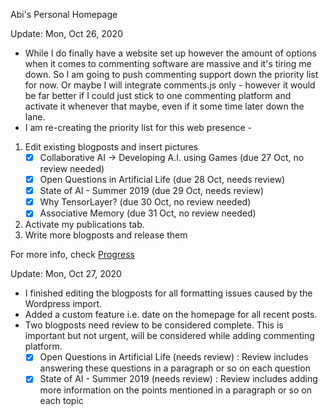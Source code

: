 Abi's Personal Homepage 

Update: Mon, Oct 26, 2020
- While I do finally have a website set up however the amount of options when it comes to commenting software are massive and it's tiring me down. So I am going to push commenting support down the priority list for now. Or maybe I will integrate comments.js only - however it would be far better if I could just stick to one commenting platform and activate it whenever that maybe, even if it some time later down the lane.
- I am re-creating the priority list for this web presence -
1. Edit existing blogposts and insert pictures
    - [x] Collaborative AI -> Developing A.I. using Games (due 27 Oct, no review needed)
    - [x] Open Questions in Artificial Life (due 28 Oct, needs review)
    - [x] State of AI - Summer 2019 (due 29 Oct, needs review)
    - [x] Why TensorLayer? (due 30 Oct, no review needed)
    - [x] Associative Memory (due 31 Oct, no review needed)
2. Activate my publications tab.
3. Write more blogposts and release them

For more info, check [Progress](https://github.com/abi-aryan/blog/projects/1)

Update: Mon, Oct 27, 2020
- I finished editing the blogposts for all formatting issues caused by the Wordpress import. 
- Added a custom feature i.e. date on the homepage for all recent posts.
- Two blogposts need review to be considered complete. This is important but not urgent, will be considered while adding commenting platform.
    - [x] Open Questions in Artificial Life (needs review) : Review includes answering these questions in a paragraph or so on each question
    - [x] State of AI - Summer 2019 (needs review) : Review includes adding more information on the points mentioned in a paragraph or so on each topic